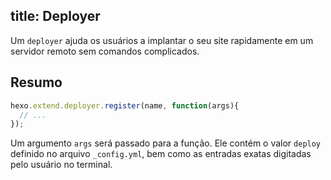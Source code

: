 title: Deployer
---

Um `deployer` ajuda os usuários a implantar o seu site rapidamente em um servidor remoto sem comandos complicados.

## Resumo

``` js
hexo.extend.deployer.register(name, function(args){
  // ...
});
```

Um argumento `args` será passado para a função. Ele contém o valor `deploy` definido no arquivo `_config.yml`, bem como as entradas exatas digitadas pelo usuário no terminal.
